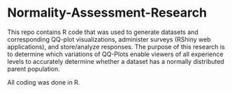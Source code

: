 # Normality-Assessment-Research

This repo contains R code that was used to generate datasets and corresponding QQ-plot visualizations, administer surveys (RShiny web applications), and store/analyze responses. The purpose of this research is to determine which variations of QQ-Plots enable viewers of all experience levels to accurately determine whether a dataset has a normally distributed parent population. 

All coding was done in R.
